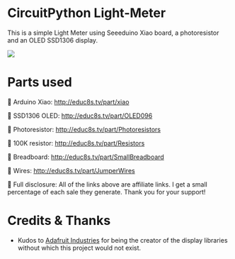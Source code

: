 # CircuitPython Light-Meter
This is a simple Light Meter using Seeeduino Xiao board, a photoresistor and an OLED SSD1306 display.

![](demo.gif)

# Parts used

🛒 Arduino Xiao: http://educ8s.tv/part/xiao

🛒 SSD1306 OLED: http://educ8s.tv/part/OLED096

🛒 Photoresistor: http://educ8s.tv/part/Photoresistors

🛒 100K resistor: http://educ8s.tv/part/Resistors

🛒 Breadboard: http://educ8s.tv/part/SmallBreadboard

🛒 Wires: http://educ8s.tv/part/JumperWires

💖 Full disclosure: All of the links above are affiliate links. I get a small percentage of each sale they generate. Thank you for your support!

# Credits & Thanks

  - Kudos to [Adafruit Industries](https://github.com/adafruit) for being the creator of the display libraries without which this project would not exist.

